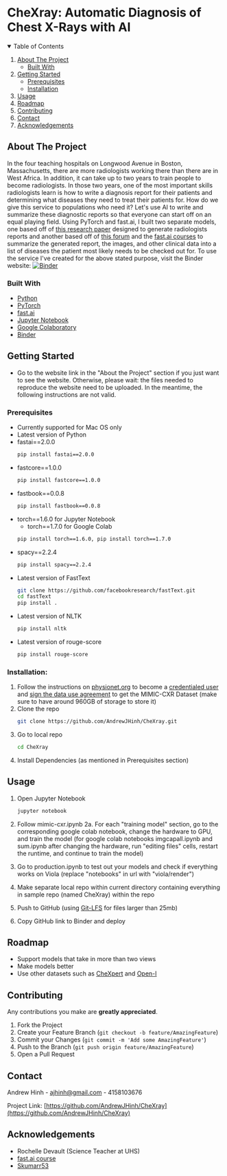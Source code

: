 # CheXray: Automatic Diagnosis of Chest X-Rays with AI

<!-- TABLE OF CONTENTS -->
<details open="open">
  <summary>Table of Contents</summary>
  <ol>
    <li>
      <a href="#about-the-project">About The Project</a>
      <ul>
        <li><a href="#built-with">Built With</a></li>
      </ul>
    </li>
    <li>
      <a href="#getting-started">Getting Started</a>
      <ul>
        <li><a href="#prerequisites">Prerequisites</a></li>
        <li><a href="#installation">Installation</a></li>
      </ul>
    </li>
    <li><a href="#usage">Usage</a></li>
    <li><a href="#roadmap">Roadmap</a></li>
    <li><a href="#contributing">Contributing</a></li>
    <li><a href="#contact">Contact</a></li>
    <li><a href="#acknowledgements">Acknowledgements</a></li>
  </ol>
</details>

<!-- ABOUT THE PROJECT -->
## About The Project

In the four teaching hospitals on Longwood Avenue in Boston, Massachusetts, there are more radiologists working there than there are in West Africa. In addition, it can take up to two years to train people to become radiologists. In those two years, one of the most important skills radiologists learn is how to write a diagnosis report for their patients and determining what diseases they need to treat their patients for. How do we give this service to populations who need it? Let's use AI to write and summarize these diagnostic reports so that everyone can start off on an equal playing field. 
Using PyTorch and fast.ai, I built two separate models, one based off of [this research paper](https://arxiv.org/abs/1502.03044) designed to generate radiologists reports and another based off of [this forum](https://forums.fast.ai/t/gradient-blending-for-multi-modal-models-in-progress/75645/12) and the [fast.ai courses](https://course.fast.ai/) to summarize the generated report, the images, and other clinical data into a list of diseases the patient most likely needs to be checked out for. 
To use the service I've created for the above stated purpose, visit the Binder website: [![Binder](https://mybinder.org/badge_logo.svg)](https://mybinder.org/v2/gh/AndrewJHinh/CheXray/HEAD?urlpath=%2Fvoila%2Frender%2Fproduction.ipynb) 

### Built With

* [Python](https://www.python.org/)
* [PyTorch](https://pytorch.org/)
* [fast.ai](https://www.fast.ai/)
* [Jupyter Notebook](https://jupyter.org/)
* [Google Colaboratory](https://colab.research.google.com/notebooks/intro.ipynb#recent=true)
* [Binder](https://mybinder.org/)

<!-- GETTING STARTED -->
## Getting Started

* Go to the website link in the "About the Project" section if you just want to see the website. Otherwise, please wait: the files needed to reproduce the website need to be uploaded. In the meantime, the following instructions are not valid.

### Prerequisites
* Currently supported for Mac OS only
* Latest version of Python
* fastai==2.0.0
  ```sh
  pip install fastai==2.0.0
  ```
* fastcore==1.0.0
  ```sh
  pip install fastcore==1.0.0
  ```
* fastbook==0.0.8
  ```sh
  pip install fastbook==0.0.8
  ```
* torch==1.6.0  for Jupyter Notebook
	* torch==1.7.0 for Google Colab
  ```sh
  pip install torch==1.6.0, pip install torch==1.7.0
  ```
* spacy==2.2.4
  ```sh
  pip install spacy==2.2.4
  ```
* Latest version of FastText
  ```sh
  git clone https://github.com/facebookresearch/fastText.git
  cd fastText
  pip install . 
  ```
* Latest version of NLTK
  ```sh
  pip install nltk
  ```
* Latest version of rouge-score
  ```sh
  pip install rouge-score
  ```
  
### Installation: 

1. Follow the instructions on [physionet.org](https://physionet.org/content/mimic-cxr-jpg/2.0.0/) to become a [credentialed user](https://physionet.org/login/?next=/settings/credentialing/) and [sign the data use agreement](https://physionet.org/login/?next=/sign-dua/mimic-cxr-jpg/2.0.0/) to get the MIMIC-CXR Dataset (make sure to have around 960GB of storage to store it)
2. Clone the repo
   ```sh
   git clone https://github.com/AndrewJHinh/CheXray.git
   ```
3. Go to local repo
   ```sh
   cd CheXray
   ```
4. Install Dependencies (as mentioned in Prerequisites section) 

<!-- USAGE EXAMPLES -->
## Usage

1. Open Jupyter Notebook
   ```sh
   jupyter notebook
   ```
2. Follow mimic-cxr.ipynb
    2a. For each "training model" section, go to the corresponding google colab notebook, change the hardware to GPU, and train the model (for google colab notebooks imgcapall.ipynb and sum.ipynb after changing the hardware, run "editing files" cells, restart the runtime, and continue to train the model)
    
3. Go to production.ipynb to test out your models and check if everything works on Viola (replace "notebooks" in url with "viola/render")
4. Make separate local repo within current directory containing everything in sample repo (named CheXray) within the repo
5. Push to GitHub (using [Git-LFS](https://forums.fast.ai/t/deploying-your-notebook-as-an-app-under-10-minutes/70621) for files larger than 25mb)
6. Copy GitHub link to Binder and deploy

<!-- ROADMAP -->
## Roadmap

* Support models that take in more than two views
* Make models better
* Use other datasets such as [CheXpert](https://stanfordmlgroup.github.io/competitions/chexpert/) and [Open-I](https://openi.nlm.nih.gov/)

<!-- CONTRIBUTING -->
## Contributing

Any contributions you make are **greatly appreciated**.

1. Fork the Project
2. Create your Feature Branch (`git checkout -b feature/AmazingFeature`)
3. Commit your Changes (`git commit -m 'Add some AmazingFeature'`)
4. Push to the Branch (`git push origin feature/AmazingFeature`)
5. Open a Pull Request

<!-- CONTACT -->
## Contact

Andrew Hinh - ajhinh@gmail.com - 4158103676

Project Link: [https://github.com/AndrewJHinh/CheXray](https://github.com/AndrewJHinh/CheXray)

<!-- ACKNOWLEDGEMENTS -->
## Acknowledgements
* Rochelle Devault (Science Teacher at UHS)
* [fast.ai course](https://course.fast.ai/)
* [Skumarr53](https://github.com/Skumarr53/Image-Caption-Generation-using-Fastai/blob/master/main-Finalized.ipynb)